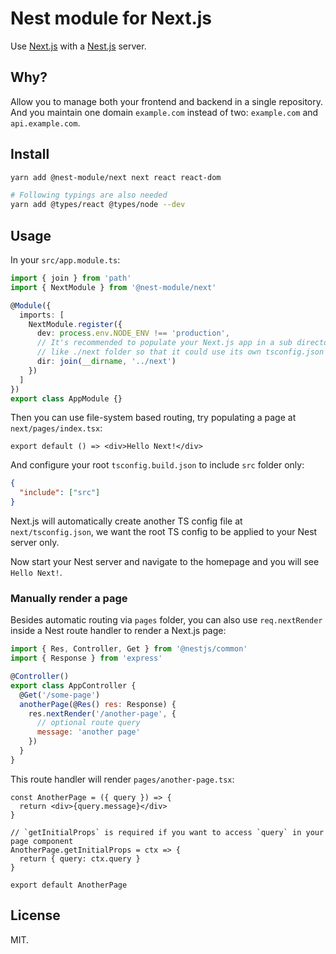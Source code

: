 # Nest module for Next.js

Use [Next.js](https://nextjs.org/) with a [Nest.js](https://nestjs.com/) server.

## Why?

Allow you to manage both your frontend and backend in a single repository. And you maintain one domain `example.com` instead of two: `example.com` and `api.example.com`.

## Install

```bash
yarn add @nest-module/next next react react-dom

# Following typings are also needed
yarn add @types/react @types/node --dev
```

## Usage

In your `src/app.module.ts`:

```ts
import { join } from 'path'
import { NextModule } from '@nest-module/next'

@Module({
  imports: [
    NextModule.register({
      dev: process.env.NODE_ENV !== 'production',
      // It's recommended to populate your Next.js app in a sub directory 
      // like ./next folder so that it could use its own tsconfig.json
      dir: join(__dirname, '../next')
    })
  ]
})
export class AppModule {}
```

Then you can use file-system based routing, try populating a page at `next/pages/index.tsx`:

```tsx
export default () => <div>Hello Next!</div>
```

And configure your root `tsconfig.build.json` to include `src` folder only:

```json
{
  "include": ["src"]
}
```

Next.js will automatically create another TS config file at `next/tsconfig.json`, we want the root TS config to be applied to your Nest server only.

Now start your Nest server and navigate to the homepage and you will see `Hello Next!`.

### Manually render a page

Besides automatic routing via `pages` folder, you can also use `req.nextRender` inside a Nest route handler to render a Next.js page:

```js
import { Res, Controller, Get } from '@nestjs/common'
import { Response } from 'express'

@Controller()
export class AppController {
  @Get('/some-page')
  anotherPage(@Res() res: Response) {
    res.nextRender('/another-page', {
      // optional route query
      message: 'another page'
    })
  }
}
```

This route handler will render `pages/another-page.tsx`:

```tsx
const AnotherPage = ({ query }) => {
  return <div>{query.message}</div>
}

// `getInitialProps` is required if you want to access `query` in your page component
AnotherPage.getInitialProps = ctx => {
  return { query: ctx.query }
}

export default AnotherPage
```

## License

MIT.
